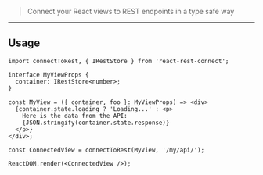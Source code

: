 > Connect your React views to REST endpoints in a type safe way

----

## Usage

```tsx
import connectToRest, { IRestStore } from 'react-rest-connect';

interface MyViewProps {
  container: IRestStore<number>;
}

const MyView = ({ container, foo }: MyViewProps) => <div>
  {container.state.loading ? 'Loading...' : <p>
    Here is the data from the API:
    {JSON.stringify(container.state.response)}
  </p>}
</div>;

const ConnectedView = connectToRest(MyView, '/my/api/');

ReactDOM.render(<ConnectedView />);
```
